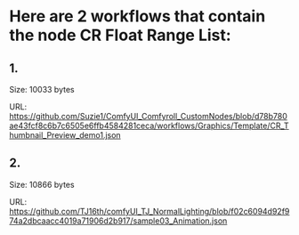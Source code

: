 # Here are 2 workflows that contain the node CR Float Range List:

## 1. 

Size: 10033 bytes

URL: https://github.com/Suzie1/ComfyUI_Comfyroll_CustomNodes/blob/d78b780ae43fcf8c6b7c6505e6ffb4584281ceca/workflows/Graphics/Template/CR_Thumbnail_Preview_demo1.json

## 2. 

Size: 10866 bytes

URL: https://github.com/TJ16th/comfyUI_TJ_NormalLighting/blob/f02c6094d92f974a2dbcaacc4019a71906d2b917/sample03_Animation.json

